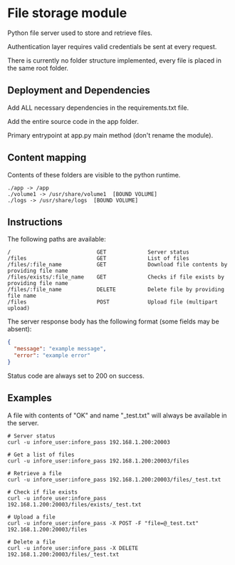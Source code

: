 # File storage module

Python file server used to store and retrieve files.

Authentication layer requires valid credentials be sent at every request.

There is currently no folder structure implemented, every file is placed in the same root folder.

## Deployment and Dependencies

Add ALL necessary dependencies in the requirements.txt file.

Add the entire source code in the app folder.

Primary entrypoint at app.py main method (don't rename the module).

## Content mapping

Contents of these folders are visible to the python runtime.

    ./app -> /app
    ./volume1 -> /usr/share/volume1  [BOUND VOLUME]
    ./logs -> /usr/share/logs  [BOUND VOLUME]

## Instructions

The following paths are available:

    /                           GET             Server status
    /files                      GET             List of files
    /files/:file_name           GET             Download file contents by providing file name
    /files/exists/:file_name    GET             Checks if file exists by providing file name
    /files/:file_name           DELETE          Delete file by providing file name
    /files                      POST            Upload file (multipart upload)

The server response body has the following format (some fields may be absent):

```json
{
  "message": "example message",
  "error": "example error"
}
```

Status code are always set to 200 on success.

## Examples

A file with contents of "OK" and name "_test.txt" will always be available in the server.

    # Server status
    curl -u infore_user:infore_pass 192.168.1.200:20003
    
    # Get a list of files
    curl -u infore_user:infore_pass 192.168.1.200:20003/files
    
    # Retrieve a file
    curl -u infore_user:infore_pass 192.168.1.200:20003/files/_test.txt

    # Check if file exists
    curl -u infore_user:infore_pass 192.168.1.200:20003/files/exists/_test.txt

    # Upload a file
    curl -u infore_user:infore_pass -X POST -F "file=@_test.txt" 192.168.1.200:20003/files
    
    # Delete a file
    curl -u infore_user:infore_pass -X DELETE 192.168.1.200:20003/files/_test.txt
